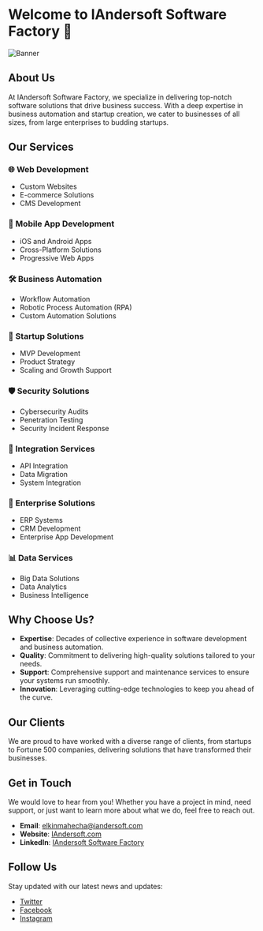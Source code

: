 # Welcome to IAndersoft Software Factory 🚀

![Banner](https://www.iandersoft.com/wp-content/uploads/elementor/thumbs/3-q1n8m8ms2zygah054iriqbs6ef4zk3lb6wpi8zw6ge.png)

## About Us

At IAndersoft Software Factory, we specialize in delivering top-notch software solutions that drive business success. With a deep expertise in business automation and startup creation, we cater to businesses of all sizes, from large enterprises to budding startups.

## Our Services

### 🌐 Web Development
- Custom Websites
- E-commerce Solutions
- CMS Development

### 📱 Mobile App Development
- iOS and Android Apps
- Cross-Platform Solutions
- Progressive Web Apps

### 🛠 Business Automation
- Workflow Automation
- Robotic Process Automation (RPA)
- Custom Automation Solutions

### 🚀 Startup Solutions
- MVP Development
- Product Strategy
- Scaling and Growth Support

### 🛡 Security Solutions
- Cybersecurity Audits
- Penetration Testing
- Security Incident Response

### 🧩 Integration Services
- API Integration
- Data Migration
- System Integration

### 🏢 Enterprise Solutions
- ERP Systems
- CRM Development
- Enterprise App Development

### 📊 Data Services
- Big Data Solutions
- Data Analytics
- Business Intelligence

## Why Choose Us?

- **Expertise**: Decades of collective experience in software development and business automation.
- **Quality**: Commitment to delivering high-quality solutions tailored to your needs.
- **Support**: Comprehensive support and maintenance services to ensure your systems run smoothly.
- **Innovation**: Leveraging cutting-edge technologies to keep you ahead of the curve.

## Our Clients

We are proud to have worked with a diverse range of clients, from startups to Fortune 500 companies, delivering solutions that have transformed their businesses.

## Get in Touch

We would love to hear from you! Whether you have a project in mind, need support, or just want to learn more about what we do, feel free to reach out.

- **Email**: elkinmahecha@iandersoft.com
- **Website**: [IAndersoft.com](https://www.iandersoft.com)
- **LinkedIn**: [IAndersoft Software Factory](https://www.linkedin.com/company/89811535/admin/feed/posts/)

## Follow Us

Stay updated with our latest news and updates:

- [Twitter](https://twitter.com/iandersoft)
- [Facebook](https://www.facebook.com/profile.php?id=61553039231212)
- [Instagram](https://instagram.com/iandersoft)

